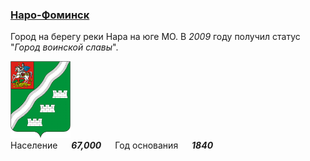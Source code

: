 <!--2021-11-12 01:16:03-->
### [Наро-Фоминск]()
Город на берегу реки Нара на юге МО. В *2009* году получил статус "*Город воинской славы*".

<img src="Naro-Fominsk.gif" width="96px"><br>
Население &emsp; ***67,000*** &emsp;
Год&nbsp;основания &emsp; ***1840***